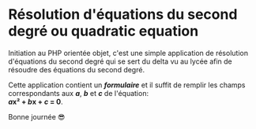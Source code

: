 # Résolution d'équations du second degré ou quadratic equation

Initiation au PHP orientée objet, c'est une simple application de résolution d'équations du second degré qui se sert du delta vu au lycée afin de résoudre des équations du second degré.

Cette application contient un ***formulaire*** et il suffit de remplir les champs correspondants aux ***a***, ***b*** et ***c*** de l'équation: </br> ***a*x² + *b*x + *c* = 0**.

Bonne journée 😎
